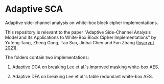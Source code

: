 # Adaptive SCA

Adaptive side-channel analysis on white-box block cipher implementations.

This repository is relevant to the paper "Adaptive Side-Channel Analysis Model and Its Applications to White-Box Block Cipher Implementations" by Yufeng Tang, Zheng Gong, Tao Sun, Jinhai Chen and Fan Zhang ([Inscrypt 2021](https://cst.qd.sdu.edu.cn/inscrypt_2021/index.htm)).

The folders contain two implementations:

1. Adaptive DCA on breaking Lee et al.'s improved masking white-box AES.

2. Adaptive DFA on breaking Lee et al.'s table redundant white-box AES.